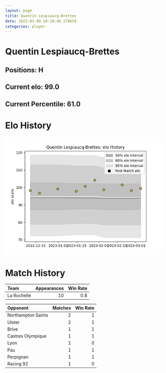 ```yaml
---  
layout: page  
title: Quentin Lespiaucq-Brettes  
date: 2023-03-09 10:10:40.178659  
categories: player  
---
```

# Quentin Lespiaucq-Brettes

## Positions: H

## Current elo: 99.0

## Current Percentile: 61.0

# Elo History


![elo history](history_QuentinLespiaucq-Brettes.png)
# Match History


| Team        |   Appearances |   Win Rate |
|:------------|--------------:|-----------:|
| La Rochelle |            10 |        0.8 |

| Opponent           |   Matches |   Win Rate |
|:-------------------|----------:|-----------:|
| Northampton Saints |         2 |          1 |
| Ulster             |         2 |          1 |
| Brive              |         1 |          1 |
| Castres Olympique  |         1 |          1 |
| Lyon               |         1 |          0 |
| Pau                |         1 |          1 |
| Perpignan          |         1 |          1 |
| Racing 92          |         1 |          0 |